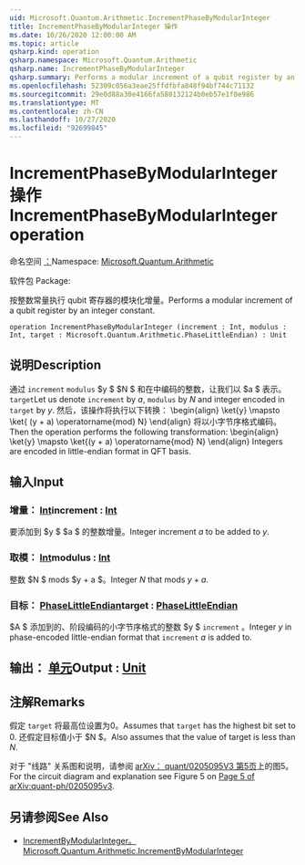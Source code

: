 ```yaml
---
uid: Microsoft.Quantum.Arithmetic.IncrementPhaseByModularInteger
title: IncrementPhaseByModularInteger 操作
ms.date: 10/26/2020 12:00:00 AM
ms.topic: article
qsharp.kind: operation
qsharp.namespace: Microsoft.Quantum.Arithmetic
qsharp.name: IncrementPhaseByModularInteger
qsharp.summary: Performs a modular increment of a qubit register by an integer constant.
ms.openlocfilehash: 52309c056a3eae25ffdfbfa848f94bf744c71132
ms.sourcegitcommit: 29e0d88a30e4166fa580132124b0eb57e1f0e986
ms.translationtype: MT
ms.contentlocale: zh-CN
ms.lasthandoff: 10/27/2020
ms.locfileid: "92699845"
---
```

# <a name="incrementphasebymodularinteger-operation"></a><span data-ttu-id="9dfb6-102">IncrementPhaseByModularInteger 操作</span><span class="sxs-lookup"><span data-stu-id="9dfb6-102">IncrementPhaseByModularInteger operation</span></span>

<span data-ttu-id="9dfb6-103">命名空间 [：](xref:Microsoft.Quantum.Arithmetic)</span><span class="sxs-lookup"><span data-stu-id="9dfb6-103">Namespace: [Microsoft.Quantum.Arithmetic](xref:Microsoft.Quantum.Arithmetic)</span></span>

<span data-ttu-id="9dfb6-104">软件包 [](https://nuget.org/packages/)</span><span class="sxs-lookup"><span data-stu-id="9dfb6-104">Package: [](https://nuget.org/packages/)</span></span>


<span data-ttu-id="9dfb6-105">按整数常量执行 qubit 寄存器的模块化增量。</span><span class="sxs-lookup"><span data-stu-id="9dfb6-105">Performs a modular increment of a qubit register by an integer constant.</span></span>

```qsharp
operation IncrementPhaseByModularInteger (increment : Int, modulus : Int, target : Microsoft.Quantum.Arithmetic.PhaseLittleEndian) : Unit
```


## <a name="description"></a><span data-ttu-id="9dfb6-106">说明</span><span class="sxs-lookup"><span data-stu-id="9dfb6-106">Description</span></span>

<span data-ttu-id="9dfb6-107">通过 `increment` `modulus` $y $ $N $ 和在中编码的整数，让我们以 $a $ 表示。 `target`</span><span class="sxs-lookup"><span data-stu-id="9dfb6-107">Let us denote `increment` by $a$, `modulus` by $N$ and integer encoded in `target` by $y$.</span></span>
<span data-ttu-id="9dfb6-108">然后，该操作将执行以下转换： \begin{align} \ket{y} \mapsto \ket{ (y + a) \operatorname{mod} N} \end{align} 将以小字节序格式编码。</span><span class="sxs-lookup"><span data-stu-id="9dfb6-108">Then the operation performs the following transformation: \begin{align} \ket{y} \mapsto \ket{(y + a) \operatorname{mod} N} \end{align} Integers are encoded in little-endian format in QFT basis.</span></span>

## <a name="input"></a><span data-ttu-id="9dfb6-109">输入</span><span class="sxs-lookup"><span data-stu-id="9dfb6-109">Input</span></span>

### <a name="increment--int"></a><span data-ttu-id="9dfb6-110">增量： [Int](xref:microsoft.quantum.lang-ref.int)</span><span class="sxs-lookup"><span data-stu-id="9dfb6-110">increment : [Int](xref:microsoft.quantum.lang-ref.int)</span></span>

<span data-ttu-id="9dfb6-111">要添加到 $y $ $a $ 的整数增量。</span><span class="sxs-lookup"><span data-stu-id="9dfb6-111">Integer increment $a$ to be added to $y$.</span></span>


### <a name="modulus--int"></a><span data-ttu-id="9dfb6-112">取模： [Int](xref:microsoft.quantum.lang-ref.int)</span><span class="sxs-lookup"><span data-stu-id="9dfb6-112">modulus : [Int](xref:microsoft.quantum.lang-ref.int)</span></span>

<span data-ttu-id="9dfb6-113">整数 $N $ mods $y + a $。</span><span class="sxs-lookup"><span data-stu-id="9dfb6-113">Integer $N$ that mods $y + a$.</span></span>


### <a name="target--phaselittleendian"></a><span data-ttu-id="9dfb6-114">目标： [PhaseLittleEndian](xref:Microsoft.Quantum.Arithmetic.PhaseLittleEndian)</span><span class="sxs-lookup"><span data-stu-id="9dfb6-114">target : [PhaseLittleEndian](xref:Microsoft.Quantum.Arithmetic.PhaseLittleEndian)</span></span>

<span data-ttu-id="9dfb6-115">$A $ 添加到的、阶段编码的小字节序格式的整数 $y $ `increment` 。</span><span class="sxs-lookup"><span data-stu-id="9dfb6-115">Integer $y$ in phase-encoded little-endian format that `increment` $a$ is added to.</span></span>



## <a name="output--unit"></a><span data-ttu-id="9dfb6-116">输出： [单元](xref:microsoft.quantum.lang-ref.unit)</span><span class="sxs-lookup"><span data-stu-id="9dfb6-116">Output : [Unit](xref:microsoft.quantum.lang-ref.unit)</span></span>



## <a name="remarks"></a><span data-ttu-id="9dfb6-117">注解</span><span class="sxs-lookup"><span data-stu-id="9dfb6-117">Remarks</span></span>

<span data-ttu-id="9dfb6-118">假定 `target` 将最高位设置为0。</span><span class="sxs-lookup"><span data-stu-id="9dfb6-118">Assumes that `target` has the highest bit set to 0.</span></span>
<span data-ttu-id="9dfb6-119">还假定目标值小于 $N $。</span><span class="sxs-lookup"><span data-stu-id="9dfb6-119">Also assumes that the value of target is less than $N$.</span></span>

<span data-ttu-id="9dfb6-120">对于 "线路" 关系图和说明，请参阅 [arXiv： quant/0205095V3 第5页](https://arxiv.org/pdf/quant-ph/0205095v3.pdf#page=5)上的图5。</span><span class="sxs-lookup"><span data-stu-id="9dfb6-120">For the circuit diagram and explanation see Figure 5 on [Page 5 of arXiv:quant-ph/0205095v3](https://arxiv.org/pdf/quant-ph/0205095v3.pdf#page=5).</span></span>

## <a name="see-also"></a><span data-ttu-id="9dfb6-121">另请参阅</span><span class="sxs-lookup"><span data-stu-id="9dfb6-121">See Also</span></span>

- [<span data-ttu-id="9dfb6-122">IncrementByModularInteger。</span><span class="sxs-lookup"><span data-stu-id="9dfb6-122">Microsoft.Quantum.Arithmetic.IncrementByModularInteger</span></span>](xref:Microsoft.Quantum.Arithmetic.IncrementByModularInteger)